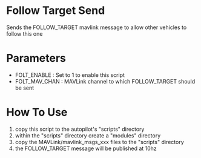 # Follow Target Send

Sends the FOLLOW_TARGET mavlink message to allow other vehicles to follow this one

# Parameters

- FOLT_ENABLE : Set to 1 to enable this script
- FOLT_MAV_CHAN : MAVLink channel to which FOLLOW_TARGET should be sent

# How To Use

1. copy this script to the autopilot's "scripts" directory
2. within the "scripts" directory create a "modules" directory
3. copy the MAVLink/mavlink_msgs_xxx files to the "scripts" directory
4. the FOLLOW_TARGET message will be published at 10hz
